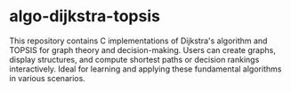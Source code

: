 # algo-dijkstra-topsis
This repository contains C implementations of Dijkstra's algorithm and TOPSIS for graph theory and decision-making. Users can create graphs, display structures, and compute shortest paths or decision rankings interactively. Ideal for learning and applying these fundamental algorithms in various scenarios.
